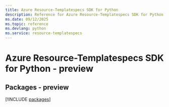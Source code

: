 ```yaml
---
title: Azure Resource-Templatespecs SDK for Python
description: Reference for Azure Resource-Templatespecs SDK for Python
ms.date: 09/12/2025
ms.topic: reference
ms.devlang: python
ms.service: resource-templatespecs
---
```

# Azure Resource-Templatespecs SDK for Python - preview
## Packages - preview
[!INCLUDE [packages](resource-templatespecs-index.md)]